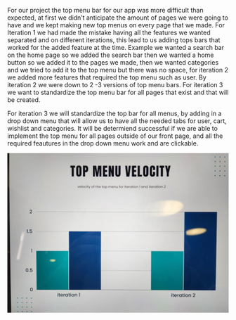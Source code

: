 For our project the top menu bar for our app was more difficult than expected, at first
we didn’t anticipate the amount of pages we were going to have and we kept making new
top menus on every page that we made. For Iteration 1 we had made the mistake having all
the features we wanted separated and on different iterations, this lead to us adding tops
bars that worked for the added feature at the time. Example we wanted a search bar on the
home page so we added the search bar then we wanted a home button so we added it to the
pages we made, then we wanted categories and we tried to add it to the top menu but there
was no space, for iteration 2 we added more features that required the top menu such as user.
By iteration 2 we were down to 2 -3 versions of top menu bars. For iteration 3 we want to 
standardize the top menu bar for all pages that exist and that will be created.

For iteration 3 we will standardize the top bar for all menus, by adding in a drop down menu 
that will allow us to have all the needed tabs for user, cart, wishlist and categories. It will
be determiend successful if we are able to implement the top menu for all pages outside of our 
front page, and all the required feautures in the drop down menu work and are clickable.

![image-1.png](./image-1.png)
